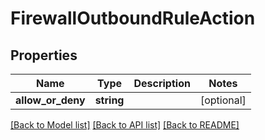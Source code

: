 # FirewallOutboundRuleAction

## Properties
Name | Type | Description | Notes
------------ | ------------- | ------------- | -------------
**allow_or_deny** | **string** |  | [optional] 

[[Back to Model list]](../README.md#documentation-for-models) [[Back to API list]](../README.md#documentation-for-api-endpoints) [[Back to README]](../README.md)


